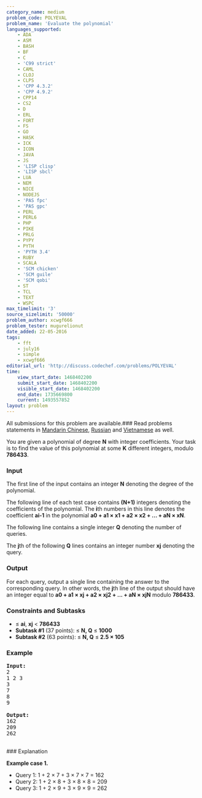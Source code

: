 ```yaml
---
category_name: medium
problem_code: POLYEVAL
problem_name: 'Evaluate the polynomial'
languages_supported:
    - ADA
    - ASM
    - BASH
    - BF
    - C
    - 'C99 strict'
    - CAML
    - CLOJ
    - CLPS
    - 'CPP 4.3.2'
    - 'CPP 4.9.2'
    - CPP14
    - CS2
    - D
    - ERL
    - FORT
    - FS
    - GO
    - HASK
    - ICK
    - ICON
    - JAVA
    - JS
    - 'LISP clisp'
    - 'LISP sbcl'
    - LUA
    - NEM
    - NICE
    - NODEJS
    - 'PAS fpc'
    - 'PAS gpc'
    - PERL
    - PERL6
    - PHP
    - PIKE
    - PRLG
    - PYPY
    - PYTH
    - 'PYTH 3.4'
    - RUBY
    - SCALA
    - 'SCM chicken'
    - 'SCM guile'
    - 'SCM qobi'
    - ST
    - TCL
    - TEXT
    - WSPC
max_timelimit: '3'
source_sizelimit: '50000'
problem_author: xcwgf666
problem_tester: mugurelionut
date_added: 22-05-2016
tags:
    - fft
    - july16
    - simple
    - xcwgf666
editorial_url: 'http://discuss.codechef.com/problems/POLYEVAL'
time:
    view_start_date: 1468402200
    submit_start_date: 1468402200
    visible_start_date: 1468402200
    end_date: 1735669800
    current: 1493557852
layout: problem
---
```

All submissions for this problem are available.###  Read problems statements in [Mandarin Chinese](http://www.codechef.com/download/translated/JULY16/mandarin/POLYEVAL.pdf), [Russian](http://www.codechef.com/download/translated/JULY16/russian/POLYEVAL.pdf) and [Vietnamese](http://www.codechef.com/download/translated/JULY16/vietnamese/POLYEVAL.pdf) as well.

You are given a polynomial of degree **N** with integer coefficients. Your task is to find the value of this polynomial at some **K** different integers, modulo **786433**.

### Input

The first line of the input contains an integer **N** denoting the degree of the polynomial.

The following line of each test case contains **(N+1)** integers denoting the coefficients of the polynomial. The **i**th numbers in this line denotes the coefficient **ai-1** in the polynomial **a0 + a1 × x1 + a2 × x2 + ... + aN × xN**.

The following line contains a single integer **Q** denoting the number of queries.

The **j**th of the following **Q** lines contains an integer number **xj** denoting the query.

### Output

For each query, output a single line containing the answer to the corresponding query. In other words, the **j**th line of the output should have an integer equal to **a0 + a1 × xj + a2 × xj2 + ... + aN × xjN** modulo **786433**.

### Constraints and Subtasks

- ≤ **ai**, **xj** < **786433**
- **Subtask #1** (37 points):  ≤ **N, Q** ≤ **1000**
- **Subtask #2** (63 points):  ≤ **N, Q** ≤ **2.5 × 105**

### Example

<pre><b>Input:</b>
<tt>2
1 2 3
3
7
8
9</tt>

<b>Output:</b>
<tt>162
209
262</tt>

</pre>### Explanation
**Example case 1.**

- Query 1: 1 + 2 × 7 + 3 × 7 × 7 = 162
- Query 2: 1 + 2 × 8 + 3 × 8 × 8 = 209
- Query 3: 1 + 2 × 9 + 3 × 9 × 9 = 262
